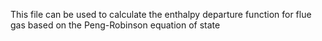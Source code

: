 This file can be used to calculate the enthalpy departure function for flue gas based on the Peng-Robinson equation of state
